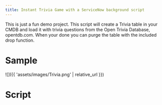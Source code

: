 ```yaml
---
title: Instant Trivia Game with a ServiceNow background script
---
```


This is just a fun demo project. This script will create a Trivia table in your CMDB and load it with trivia questions from the Open Trivia Database, opentdb.com. When your done you can purge the table with the included drop function.

# Sample
![]({{ 'assets/images/Trivia.png' | relative_url }})
# Script
<script src="https://gist.github.com/mtcoffee/b88dc2f0a15b96dd3f0ddabc739dc9b0.js"></script>

